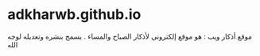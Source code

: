 # adkharwb.github.io
موقع أذكار ويب : هو موقع إلكتروني لأذكار الصباح والمساء . يسمح بنشره وتعديله لوجه الله
